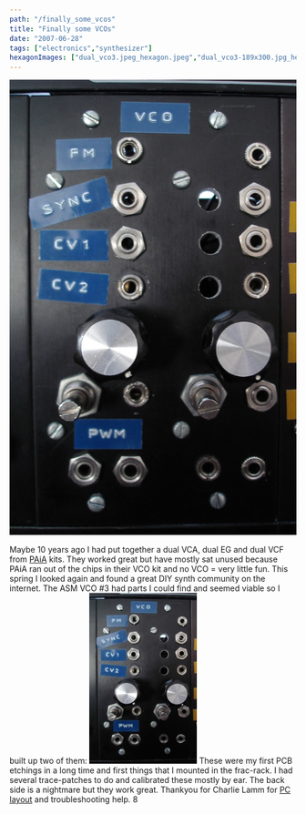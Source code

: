 ```yaml
---
path: "/finally_some_vcos"
title: "Finally some VCOs"
date: "2007-06-28"
tags: ["electronics","synthesizer"]
hexagonImages: ["dual_vco3.jpeg_hexagon.jpeg","dual_vco3-189x300.jpg_hexagon.jpeg","dual_vco3.jpg_hexagon.jpeg"]
---
```


 [![](dual_vco3.jpeg)](dual_vco3.jpeg)

Maybe 10 years ago I had put together a dual VCA, dual EG and dual VCF from [PAiA](http://www.paia.com/) kits. They worked great but have mostly sat unused because PAiA ran out of the chips in their VCO kit and no VCO = very little fun. This spring I looked again and found a great DIY synth community on the internet. The ASM VCO #3 had parts I could find and seemed viable so I built up two of them: [![](dual_vco3-189x300.jpg "dual_vco3")](dual_vco3.jpg) These were my first PCB etchings in a long time and first things that I mounted in the frac-rack. I had several trace-patches to do and calibrated these mostly by ear. The back side is a nightmare but they work great. Thankyou for Charlie Lamm for [PC layout](http://www.charlielamm.com/synth/asmvco.php3) and troubleshooting help. 8 
  <!---
  <div class="field field-type-filefield field-field-images" xmlns="http://www.w3.org/1999/xhtml">
      
    <div class="field-items">
            <div class="field-item odd">
                    <a href="http://www.beigerecords.com/joe-old/sites/default/files/dual_vco3.jpeg" class="imagecache imagecache-square_thumbnail imagecache-imagelink imagecache-square_thumbnail_imagelink"><img src="http://www.beigerecords.com/joe-old/sites/default/files/imagecache/square_thumbnail/dual_vco3.jpeg" alt="" title="" width="300" height="300" class="imagecache imagecache-square_thumbnail"/></a>        </div>
        </div>
</div> 
Maybe 10 years ago I had put together a dual VCA, dual EG and dual VCF from  <a href="http://www.paia.com/" xmlns="http://www.w3.org/1999/xhtml">PAiA</a>  kits.  They worked great but have mostly sat unused because PAiA ran out of the chips in their VCO kit and no VCO = very little fun.  

This spring I looked again and found a great DIY synth community on the internet.  The ASM VCO #3 had parts I could find and seemed viable so I built up two of them:

 <a href="http://www.beigerecords.com/joe/wp-content/uploads/2008/12/dual_vco3.jpg" xmlns="http://www.w3.org/1999/xhtml"><img src="/joe/newdrupal/sites/default/files/images/dual_vco3-189x300.jpg" alt="" title="dual_vco3" width="189" height="300" class="alignleft size-medium wp-image-213"/></a> 

These were my first PCB etchings in a long time and first things that I mounted in the frac-rack.  I had several trace-patches to do and calibrated these mostly by ear.  The back side is a nightmare but they work great.

Thankyou for Charlie Lamm for  <a href="http://www.charlielamm.com/synth/asmvco.php3" xmlns="http://www.w3.org/1999/xhtml">PC layout</a>  and troubleshooting help. 

 8
  --->